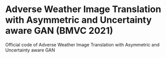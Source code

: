 # Adverse Weather Image Translation with Asymmetric and Uncertainty aware GAN (BMVC 2021)
Official code of Adverse Weather Image Translation with Asymmetric and Uncertainty aware GAN
